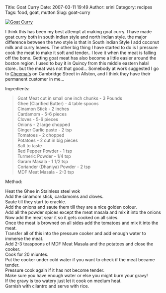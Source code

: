 Title: Goat Curry
Date: 2007-03-11 19:49
Author: srini
Category: recipes
Tags: food, goat, mutton
Slug: goat-curry


[![Goat Curry]({static}/wp-content/uploads/2007/03/Goat-Curry1.jpg "Goat Curry")]({static}/wp-content/uploads/2009/11/Goat-Curry1.jpg)


I think this has been my best attempt
at making goat curry. I have made goat curry both in south indian style
and north indian style. the major difference between the two style is
that in South indian Style I add coconut milk and curry leaves. The
other big thing I have started to do is I pressure cook the meat to make
it soft and tender.. I love it when the meat is falling off the bone.
Getting goat meat has also become a little easier around the boston
region. I used to buy it in Quincy from this middle eastern halal
store.. but the meat was not that good... Somebody at work suggested I
go to
[Cheema's](http://www.wcities.com/en/record/240,67569/34/record.html) on
Cambridge Street in Allston, and I think they have their permanent
customer in me...

Ingredients:

>  Goat Meat cut in small one inch chunks - 3 Pounds  
>  Ghee (Clarified Butter) - 4 table spoons  
>  Cinamon Stick - 2 inches  
>  Cardamom - 5-6 pieces  
>  Cloves - 5-6 pieces  
>  Onions - 2 large chopped  
>  Ginger Garlic paste - 2 tsp  
>  Tomatoes - 2 chopped  
>  Potatoes - 2 cut in big pieces  
>  Salt to taste  
>  Red Pepper Powder - 1 tsp  
>  Turmeric Powder - 1/4 tsp  
>  Garam Masala - 1 1/2 tsp  
>  Coriander (Dhaniya) Powder - 2 tsp  
>  MDF Meat Masala - 2-3 tsp

Method:

Heat the Ghee in Stainless steel wok  
Add the cinamom stick, cardamoms and cloves.  
Saute till they start to crackle.  
Add the onions and saute them till they are a nice golden colour.  
Add all the powder spices except the meat masala and mix it into the
onions  
Now add the meat sear it so it gets cooked on all sides.  
Once the meat is browned on all sides add the tomatoes and mix it into
the meat.  
Transfer all of this into the pressure cooker and add enough water to
immerse the meat.  
Add 2-3 teaspoons of MDF Meat Masala and the potatoes and close the
cooker.  
Cook for 20 miuntes.  
Put the cooker under cold water if you want to check if the meat became
tender.  
Pressure cook again if it has not become tender.  
Make sure you have enough water or else you might burn your gravy!  
If the gravy is too watery just let it cook on medium heat.  
Garnish with cilantro and serve with rice.
